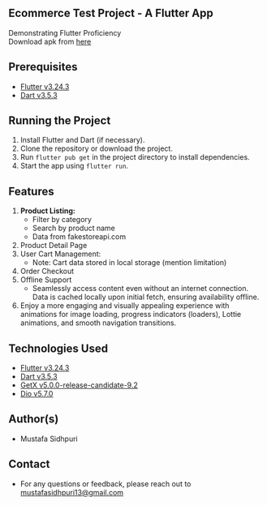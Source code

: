 ## Ecommerce Test Project - A Flutter App

Demonstrating Flutter Proficiency <br>
Download apk from [here](https://drive.google.com/file/d/17tKFHwSmoJs-JV_AYriCo89JFFFaC_c7/view?usp=sharing)

## Prerequisites

- [Flutter v3.24.3](https://flutter.dev/docs/get-started/install)
- [Dart v3.5.3](https://dart.dev/get-started/install)

## Running the Project

1. Install Flutter and Dart (if necessary).
2. Clone the repository or download the project.
3. Run `flutter pub get` in the project directory to install dependencies.
4. Start the app using `flutter run`.

## Features

1. **Product Listing:**
   - Filter by category
   - Search by product name
   - Data from fakestoreapi.com
2. Product Detail Page
3. User Cart Management:
   - Note: Cart data stored in local storage (mention limitation)
4. Order Checkout
5. Offline Support
   - Seamlessly access content even without an internet connection. Data is cached locally upon initial fetch, ensuring availability offline.
6. Enjoy a more engaging and visually appealing experience with animations for image loading, progress indicators (loaders), Lottie animations, and smooth navigation transitions.

## Technologies Used

- [Flutter v3.24.3](https://flutter.dev/docs/get-started/install)
- [Dart v3.5.3](https://dart.dev/get-started/install)
- [GetX v5.0.0-release-candidate-9.2](https://pub.dev/packages/get)
- [Dio v5.7.0](https://pub.dev/packages/dio)

## Author(s)

- Mustafa Sidhpuri

## Contact

- For any questions or feedback, please reach out to mustafasidhpuri13@gmail.com
